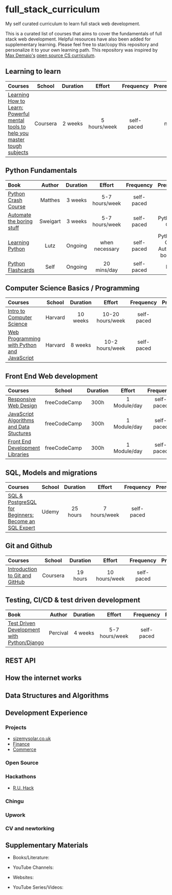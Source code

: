 # full_stack_curriculum

My self curated curriculum to learn full stack web development.

This is a curated list of courses that aims to cover the fundamentals of full stack web development. Helpful resources have also been added for supplementary learning. Please feel free to star/copy this repository and personalize it to your own learning path. This repository was inspired by [Max Demaio's](https://github.com/maxwelldemaio?tab=overview&from=2021-05-01&to=2021-05-22) [open source CS curriculum](https://github.com/maxwelldemaio/my_open_source_cs). 

## Learning to learn

Courses | School | Duration | Effort | Frequency | Prerequisites | Status
:-- | :--: | :--: | :--: | :--: | :--: | :--:
[Learning How to Learn: Powerful mental tools to help you master tough subjects](https://www.coursera.org/learn/learning-how-to-learn) | Coursera | 2 weeks | 5 hours/week | self-paced | none | ✔️

## Python Fundamentals

Book | Author | Duration | Effort | Frequency | Prerequisites | Status
:-- | :--: | :--: | :--: | :--: | :--: | :--:
[Python Crash Course](https://www.amazon.co.uk/Python-Crash-Course-2nd-Edition/dp/1593279280) | Matthes | 3 weeks | 5-7 hours/week | self-paced | none | ✔️
[Automate the boring stuff](https://www.amazon.co.uk/Automate-Boring-Stuff-Python-Programming/dp/1593275994) | Sweigart | 3 weeks | 5-7 hours/week | self-paced | Python Crash Course |
[Learning Python](https://www.amazon.co.uk/Learning-Python-Mark-Lutz/dp/1449355730) | Lutz | Ongoing | when necessary | self-paced | Python Crash Course, Automate the boring stuff |
[Python Flashcards](https://quizlet.com/Tomas_Newton/folders/python/sets) | Self | Ongoing | 20 mins/day | self-paced | Python | 


## Computer Science Basics / Programming

Courses | School | Duration | Effort | Frequency | Prerequisites | Status
:-- | :--: | :--: | :--: | :--: | :--: | :--:
[Intro to Computer Science](https://www.edx.org/course/cs50s-introduction-computer-science-harvardx-cs50x) | Harvard | 10 weeks | 10-20 hours/week | self-paced | none | ✔️
[Web Programming with Python and JavaScript](https://cs50.harvard.edu/web/2020/) | Harvard | 8 weeks | 10-2 hours/week | self-paced | Intro to Computer Science | 


## Front End Web development
Courses | School | Duration | Effort | Frequency | Prerequisites | Status
:-- | :--: | :--: | :--: | :--: | :--: | :--:
[Responsive Web Design](https://www.freecodecamp.org/learn/responsive-web-design/) | freeCodeCamp | 300h | 1 Module/day | self-paced | none |
[JavaScript Algorithms and Data Stuctures](https://www.freecodecamp.org/learn/javascript-algorithms-and-data-structures/) | freeCodeCamp | 300h | 1 Module/day | self-paced | none |
[Front End Development Libraries](https://www.freecodecamp.org/learn/front-end-libraries/) | freeCodeCamp | 300h | 1 Module/day | self-paced | none |
 

## SQL, Models and migrations
Courses | School | Duration | Effort | Frequency | Prerequisites | Status
:-- | :--: | :--: | :--: | :--: | :--: | :--:
[SQL & PostgreSQL for Beginners: Become an SQL Expert](https://www.udemy.com/course/sql-and-postgresql-for-beginners/?utm_source=adwords&utm_medium=udemyads&utm_campaign=Webindex_Catchall_la.EN_cc.UK&utm_term=_._ag_114213220700_._ad_520641169164_._kw__._de_c_._dm__._pl__._ti_dsa-393987629421_._li_1006965_._pd__._&matchtype=b&gclid=Cj0KCQjwhr2FBhDbARIsACjwLo3Es5DaFKqMk0uQb1SQLTYHVbp7nnwP1qSp8PKwrBYc4yD7cFzMP_8aApbxEALw_wcB) | Udemy | 25 hours | 7 hours/week | self-paced | none | 

## Git and Github
Courses | School | Duration | Effort | Frequency | Prerequisites | Status
:-- | :--: | :--: | :--: | :--: | :--: | :--:
[Introduction to Git and GitHub](https://www.coursera.org/learn/introduction-git-github?specialization=google-it-automation&utm_source=gg&utm_medium=sem&utm_campaign=11-GoogleITwithPython-ROW&utm_content=11-GoogleITwithPython-ROW&campaignid=9733806670&adgroupid=119184274733&device=c&keyword=&matchtype=b&network=g&devicemodel=&adpostion=&creativeid=507191775308&hide_mobile_promo&gclid=Cj0KCQjwsqmEBhDiARIsANV8H3ZBzYYZxR3rK3Qa0oRNQDaFoUNk8g7L3V0OCCJuLe8p1frUSRLnyZAaAnhoEALw_wcB) | Coursera | 19 hours | 10 hours/week | self-paced | none | 

## Testing, CI/CD & test driven development

Book | Author | Duration | Effort | Frequency | Prerequisites | Status
:-- | :--: | :--: | :--: | :--: | :--: | :--:
[Test Driven Development with Python/Django](https://www.amazon.co.uk/Python-Crash-Course-2nd-Edition/dp/1593279280) | Percival | 4 weeks | 5-7 hours/week | self-paced | none | ✔️



## REST API

## How the internet works

## Data Structures and Algorithms 

## Development Experience

### Projects 
- [sizemysolar.co.uk](https://www.sizemysolar.co.uk/)
- [Finance](https://github.com/TomNewton1/finance)
- [Commerce](https://github.com/TomNewton1/commerce)


### Open Source 

### Hackathons 

- [R.U. Hack](https://devpost.com/software/ucas-clear)

### Chingu 

### Upwork 

### CV and newtorking 

## Supplementary Materials

- Books/Literature:


- YouTube Channels:

- Websites: 

- YouTube Series/Videos:
